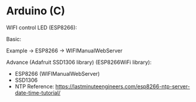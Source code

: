 # Arduino (C)
WIFI control LED (ESP8266):

Basic:

Example -> ESP8266 -> WIFIManualWebServer

Advance (Adafruit SSD1306 library) (ESP8266WiFi library):
- ESP8266 (WIFIManualWebServer)
- SSD1306
- NTP
Reference: https://lastminuteengineers.com/esp8266-ntp-server-date-time-tutorial/
           

